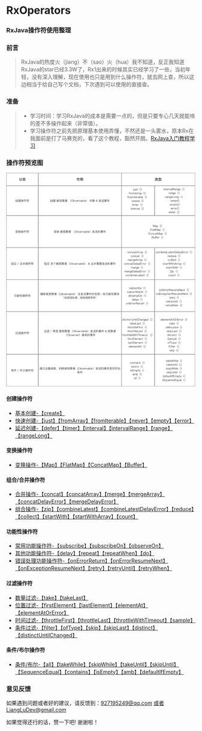 # RxOperators
### RxJava操作符使用整理

### 前言
> RxJava的热度火（jiang）不（sao）火（hua）我不知道，反正我知道RxJava的star已经3.3W了，Rx1出来的时候其实已经学习了一些，当初年轻，没有深入理解，现在使用也只是用到什么操作符，就去网上查，所以这边相当于给自己写个文档，下次遇到可以使用的直接查。
### 准备
> - 学习时间：学习RxJava的成本是需要一点的，但是只要专心几天就能啃的差不多操作起来（非常值）。
> - 学习操作符之前先把原理基本使用弄懂，不然还是一头雾水，原本Rx在我面前是打了马赛克的，看了这个教程，豁然开朗。[RxJava入门教程学习](https://www.jianshu.com/u/c50b715ccaeb)

### 操作符预览图
![Alt text](./operators.png)


#### 创建操作符
- [基本创建-【create】](https://github.com/LiangLuDev/RxPractice/blob/b78b5ab5145778c877a9e1820673a0dc34708732/app/src/main/java/com/luliang/rxpractice/operators/create/BasisCreate.java)
- [快速创建-【just】【fromArray】【fromIterable】【never】【empty】【error】](https://github.com/LiangLuDev/RxPractice/blob/b78b5ab5145778c877a9e1820673a0dc34708732/app/src/main/java/com/luliang/rxpractice/operators/create/FastCreate.java)
- [延迟创建-【defer】【timer】【interval】【intervalRange】【range】【rangeLong】](https://github.com/LiangLuDev/RxPractice/blob/b78b5ab5145778c877a9e1820673a0dc34708732/app/src/main/java/com/luliang/rxpractice/operators/create/DelayCreate.java)
#### 变换操作符
- [变换操作-【Map】【FlatMap】【ConcatMap】【Buffer】](https://github.com/LiangLuDev/RxPractice/blob/7aeebc20d3ae2d8dd05eb6e87ea145a7f06950f1/app/src/main/java/com/luliang/rxpractice/operators/transform/Transform.java)
#### 组合/合并操作符
- [合并操作-【concat】【concatArray】【merge】【mergeArray】【concatDelayError】【mergeDelayError】](https://github.com/LiangLuDev/RxPractice/blob/eddb9c9a55f4024422f62d4586f277b65989a1a9/app/src/main/java/com/luliang/rxpractice/operators/combine/ObservablesMerge.java)
- [组合操作-【zip】【combineLatest】【combineLatestDelayError】【reduce】【collect】【startWith】【startWithArray】【count】](https://github.com/LiangLuDev/RxPractice/blob/eddb9c9a55f4024422f62d4586f277b65989a1a9/app/src/main/java/com/luliang/rxpractice/operators/combine/ObservablesCombine.java)
#### 功能性操作符
- [常用功能操作符-【subscribe】【subscribeOn】【observeOn】](https://github.com/LiangLuDev/RxPractice/blob/23c8133d58f06fd33da4157528bda561c39045b8/app/src/main/java/com/luliang/rxpractice/operators/utility/AlwaysUtility.java)
- [其他功能操作符-【delay】【repeat】【repeatWhen】【do】](https://github.com/LiangLuDev/RxPractice/blob/23c8133d58f06fd33da4157528bda561c39045b8/app/src/main/java/com/luliang/rxpractice/operators/utility/OtherUtility.java)
- [错误处理功能操作符-【onErrorReturn】【onErrorResumeNext】【onExceptionResumeNext】【retry】【retryUntil】【retryWhen】](https://github.com/LiangLuDev/RxPractice/blob/23c8133d58f06fd33da4157528bda561c39045b8/app/src/main/java/com/luliang/rxpractice/operators/utility/ErrorUtility.java)
#### 过滤操作符
- [数量过滤-【take】【takeLast】](https://github.com/LiangLuDev/RxPractice/blob/7b29008159aa19b7164f281cde62a881625da6e4/app/src/main/java/com/luliang/rxpractice/operators/filter/CountFilter.java)
- [位置过滤-【firstElement】【lastElement】【elementAt】【elementAtOrError】](https://github.com/LiangLuDev/RxPractice/blob/7b29008159aa19b7164f281cde62a881625da6e4/app/src/main/java/com/luliang/rxpractice/operators/filter/LocationFilter.java)
- [时间过滤-【throttleFirst】【throttleLast】【throttleWithTimeout】【sample】](https://github.com/LiangLuDev/RxPractice/blob/7b29008159aa19b7164f281cde62a881625da6e4/app/src/main/java/com/luliang/rxpractice/operators/filter/TimeFilter.java)
- [条件过滤-【filter】【ofType】【skip】【skipLast】【distinct】【distinctUntilChanged】](https://github.com/LiangLuDev/RxPractice/blob/7b29008159aa19b7164f281cde62a881625da6e4/app/src/main/java/com/luliang/rxpractice/operators/filter/ConditionFilter.java)
#### 条件/布尔操作符
- [条件/布尔-【all】【takeWhile】【skipWhile】【takeUntil】【skipUntil】【SequenceEqual】【contains】【isEmpty】【amb】【defaultIfEmpty】](https://github.com/LiangLuDev/RxPractice/blob/30b6a6623544c4ea423c2fe2a532775cbe0d90a9/app/src/main/java/com/luliang/rxpractice/operators/conditional/ConditionalAndBoolean.java)

### 意见反馈
如果遇到问题或者好的建议，请反馈到：927195249@qq.com 或者LiangLuDev@gmail.com

如果觉得还行的话，赞一下吧! 谢谢啦！
